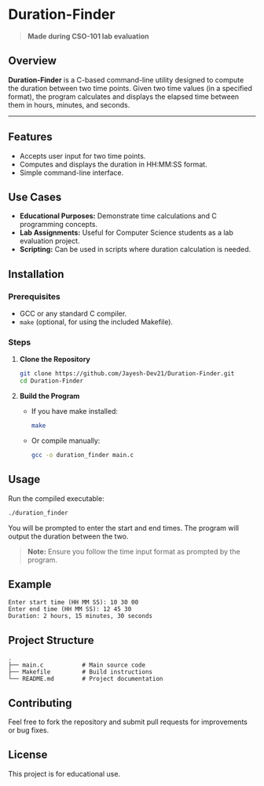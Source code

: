# Duration-Finder

> **Made during CSO-101 lab evaluation**

## Overview

**Duration-Finder** is a C-based command-line utility designed to compute the duration between two time points. Given two time values (in a specified format), the program calculates and displays the elapsed time between them in hours, minutes, and seconds.

---

## Features

- Accepts user input for two time points.
- Computes and displays the duration in HH:MM:SS format.
- Simple command-line interface.

## Use Cases

- **Educational Purposes:** Demonstrate time calculations and C programming concepts.
- **Lab Assignments:** Useful for Computer Science students as a lab evaluation project.
- **Scripting:** Can be used in scripts where duration calculation is needed.

## Installation

### Prerequisites

- GCC or any standard C compiler.
- `make` (optional, for using the included Makefile).

### Steps

1. **Clone the Repository**
   ```bash
   git clone https://github.com/Jayesh-Dev21/Duration-Finder.git
   cd Duration-Finder
   ```

2. **Build the Program**
   - If you have make installed:
     ```bash
     make
     ```
   - Or compile manually:
     ```bash
     gcc -o duration_finder main.c
     ```

## Usage

Run the compiled executable:

```bash
./duration_finder
```

You will be prompted to enter the start and end times. The program will output the duration between the two.

> **Note:** Ensure you follow the time input format as prompted by the program.

## Example

```
Enter start time (HH MM SS): 10 30 00
Enter end time (HH MM SS): 12 45 30
Duration: 2 hours, 15 minutes, 30 seconds
```

## Project Structure

```
.
├── main.c           # Main source code
├── Makefile         # Build instructions
└── README.md        # Project documentation
```

## Contributing

Feel free to fork the repository and submit pull requests for improvements or bug fixes.

## License

This project is for educational use.
